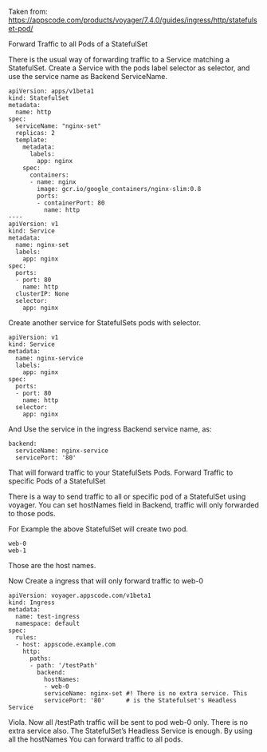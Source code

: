 Taken from: https://appscode.com/products/voyager/7.4.0/guides/ingress/http/statefulset-pod/

Forward Traffic to all Pods of a StatefulSet

There is the usual way of forwarding traffic to a Service matching a StatefulSet. Create a Service with the pods label selector as selector, and use the service name as Backend ServiceName.

```
apiVersion: apps/v1beta1
kind: StatefulSet
metadata:
  name: http
spec:
  serviceName: "nginx-set"
  replicas: 2
  template:
    metadata:
      labels:
        app: nginx
    spec:
      containers:
      - name: nginx
        image: gcr.io/google_containers/nginx-slim:0.8
        ports:
        - containerPort: 80
          name: http
----
apiVersion: v1
kind: Service
metadata:
  name: nginx-set
  labels:
    app: nginx
spec:
  ports:
  - port: 80
    name: http
  clusterIP: None
  selector:
    app: nginx
```

Create another service for StatefulSets pods with selector.

```
apiVersion: v1
kind: Service
metadata:
  name: nginx-service
  labels:
    app: nginx
spec:
  ports:
  - port: 80
    name: http
  selector:
    app: nginx
```

And Use the service in the ingress Backend service name, as:

```
backend:
  serviceName: nginx-service
  servicePort: '80'
```

That will forward traffic to your StatefulSets Pods.
Forward Traffic to specific Pods of a StatefulSet

There is a way to send traffic to all or specific pod of a StatefulSet using voyager. You can set hostNames field in Backend, traffic will only forwarded to those pods.

For Example the above StatefulSet will create two pod.

```
web-0
web-1
```

Those are the host names.

Now Create a ingress that will only forward traffic to web-0

```
apiVersion: voyager.appscode.com/v1beta1
kind: Ingress
metadata:
  name: test-ingress
  namespace: default
spec:
  rules:
  - host: appscode.example.com
    http:
      paths:
      - path: '/testPath'
        backend:
          hostNames:
          - web-0
          serviceName: nginx-set #! There is no extra service. This
          servicePort: '80'      # is the Statefulset's Headless Service
```

Viola. Now all /testPath traffic will be sent to pod web-0 only. There is no extra service also. The StatefulSet’s Headless Service is enough. By using all the hostNames You can forward traffic to all pods.
